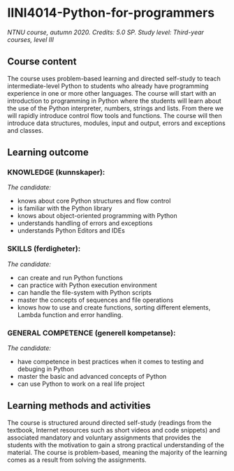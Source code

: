 # IINI4014-Python-for-programmers
*NTNU course, autumn 2020. 
Credits:  5.0 SP.
Study level: Third-year courses, level III*

## Course content
The course uses problem-based learning and directed self-study to teach intermediate-level Python to students who already have programming experience in one or more other languages. The course will start with an introduction to programming in Python where the students will learn about the use of the Python interpreter, numbers, strings and lists. From there we will rapidly introduce control flow tools and functions. The course will then introduce data structures, modules, input and output, errors and exceptions and classes.

## Learning outcome
### KNOWLEDGE (kunnskaper):
*The candidate:*
- knows about core Python structures and flow control
- is familiar with the Python library
- knows about object-oriented programming with Python
- understands handling of errors and exceptions
- understands Python Editors and IDEs


### SKILLS (ferdigheter):
*The candidate:*
- can create and run Python functions
- can practice with Python execution environment
- can handle the file-system with Python scripts
- master the concepts of sequences and file operations
- knows how to use and create functions, sorting different elements, Lambda function and error handling.


### GENERAL COMPETENCE (generell kompetanse):
*The candidate:*
- have competence in best practices when it comes to testing and debuging in Python
- master the basic and advanced concepts of Python
- can use Python to work on a real life project

## Learning methods and activities
The course is structured around directed self-study (readings from the textbook, Internet resources such as short videos and code snippets) and associated mandatory and voluntary assignments that provides the students with the motivation to gain a strong practical understanding of the material.
The course is problem-based, meaning the majority of the learning comes as a result from solving the assignments.
